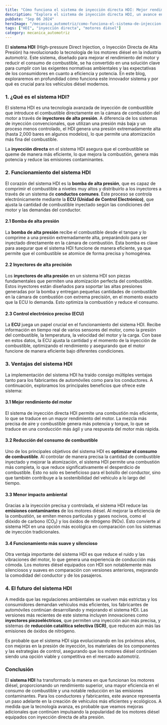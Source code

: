 ```yaml
---
title: "Cómo funciona el sistema de inyección directa HDI: Mejor rendimiento y menor consumo en motores diésel"
description: "Explora el sistema de inyección directa HDI, un avance en la tecnología de motores diésel que mejora el rendimiento, reduce el consumo de combustible y minimiza las emisiones contaminantes."
pubDate: "Sep 06 2024"
heroImage: "/mecanica_automotriz/como-funciona-el-sistema-de-injeccion-directa-HDI-motores-diesel.webp"
tags: ["HDI", "inyección directa", "motores diésel"]
category: mecanica_automotriz
---
```


El **sistema HDI** (High-pressure Direct Injection, o Inyección Directa de Alta Presión) ha revolucionado la tecnología de los motores diésel en la industria automotriz. Este sistema, diseñado para mejorar el rendimiento del motor y reducir el consumo de combustible, se ha convertido en una solución clave para cumplir con las exigentes normativas ambientales y las expectativas de los consumidores en cuanto a eficiencia y potencia. En este blog, exploraremos en profundidad cómo funciona este innovador sistema y por qué es crucial para los vehículos diésel modernos.

### 1. ¿Qué es el sistema HDI?

El sistema HDI es una tecnología avanzada de inyección de combustible que introduce el combustible directamente en la cámara de combustión del motor a través de **inyectores de alta presión**. A diferencia de los sistemas de inyección convencionales, que utilizan una presión más baja y un proceso menos controlado, el HDI genera una presión extremadamente alta (hasta 2,000 bares en algunos modelos), lo que permite una atomización más fina del combustible.

La **inyección directa** en el sistema HDI asegura que el combustible se queme de manera más eficiente, lo que mejora la combustión, genera más potencia y reduce las emisiones contaminantes.

### 2. Funcionamiento del sistema HDI

El corazón del sistema HDI es la **bomba de alta presión**, que es capaz de comprimir el combustible a niveles muy altos y distribuirlo a los inyectores a través de un sistema de **conductos comunes**. Este proceso se controla electrónicamente mediante la **ECU (Unidad de Control Electrónico)**, que ajusta la cantidad de combustible inyectado según las condiciones del motor y las demandas del conductor.

#### 2.1 Bomba de alta presión

La **bomba de alta presión** recibe el combustible desde el tanque y lo comprime a una presión extremadamente alta, preparándolo para ser inyectado directamente en la cámara de combustión. Esta bomba es clave para asegurar que el sistema HDI funcione de manera eficiente, ya que permite que el combustible se atomice de forma precisa y homogénea.

#### 2.2 Inyectores de alta precisión

Los **inyectores de alta presión** en un sistema HDI son piezas fundamentales que permiten una atomización perfecta del combustible. Estos inyectores están diseñados para soportar las altas presiones generadas por la bomba y entregan pequeñas cantidades de combustible en la cámara de combustión con extrema precisión, en el momento exacto que la ECU lo demanda. Esto optimiza la combustión y reduce el consumo.

#### 2.3 Control electrónico preciso (ECU)

La **ECU** juega un papel crucial en el funcionamiento del sistema HDI. Recibe información en tiempo real de varios sensores del motor, como la presión del combustible, la temperatura, la velocidad del motor y la carga. Con base en estos datos, la ECU ajusta la cantidad y el momento de la inyección de combustible, optimizando el rendimiento y asegurando que el motor funcione de manera eficiente bajo diferentes condiciones.

### 3. Ventajas del sistema HDI

La implementación del sistema HDI ha traído consigo múltiples ventajas tanto para los fabricantes de automóviles como para los conductores. A continuación, exploramos los principales beneficios que ofrece este sistema:

#### 3.1 Mejor rendimiento del motor

El sistema de inyección directa HDI permite una combustión más eficiente, lo que se traduce en un mayor rendimiento del motor. La mezcla más precisa de aire y combustible genera más potencia y torque, lo que se traduce en una conducción más ágil y una respuesta del motor más rápida.

#### 3.2 Reducción del consumo de combustible

Uno de los principales objetivos del sistema HDI es **optimizar el consumo de combustible**. Al controlar de manera precisa la cantidad de combustible inyectado y mejorar la atomización, el sistema HDI permite una combustión más completa, lo que reduce significativamente el desperdicio de combustible. Esto no solo es beneficioso para el bolsillo del conductor, sino que también contribuye a la sostenibilidad del vehículo a lo largo del tiempo.

#### 3.3 Menor impacto ambiental

Gracias a la inyección precisa y controlada, el sistema HDI reduce las **emisiones contaminantes** de los motores diésel. Al mejorar la eficiencia de la combustión, se emiten menos partículas y gases nocivos, como el dióxido de carbono (CO₂) y los óxidos de nitrógeno (NOx). Esto convierte al sistema HDI en una opción más ecológica en comparación con los sistemas de inyección tradicionales.

#### 3.4 Funcionamiento más suave y silencioso

Otra ventaja importante del sistema HDI es que reduce el ruido y las vibraciones del motor, lo que genera una experiencia de conducción más cómoda. Los motores diésel equipados con HDI son notablemente más silenciosos y suaves en comparación con versiones anteriores, mejorando la comodidad del conductor y de los pasajeros.

### 4. El futuro del sistema HDI

A medida que las regulaciones ambientales se vuelven más estrictas y los consumidores demandan vehículos más eficientes, los fabricantes de automóviles continúan desarrollando y mejorando el sistema HDI. Las versiones más recientes de este sistema incluyen innovaciones como **inyectores piezoeléctricos**, que permiten una inyección aún más precisa, y sistemas de **reducción catalítica selectiva (SCR)**, que reducen aún más las emisiones de óxidos de nitrógeno.

Es probable que el sistema HDI siga evolucionando en los próximos años, con mejoras en la presión de inyección, los materiales de los componentes y las estrategias de control, asegurando que los motores diésel continúen siendo una opción viable y competitiva en el mercado automotriz.

### Conclusión

El **sistema HDI** ha transformado la manera en que funcionan los motores diésel, proporcionando un rendimiento superior, una mayor eficiencia en el consumo de combustible y una notable reducción en las emisiones contaminantes. Para los conductores y fabricantes, este avance representa un paso adelante en la creación de vehículos más eficientes y ecológicos. A medida que la tecnología avanza, es probable que veamos mejoras adicionales que continúen impulsando la popularidad de los motores diésel equipados con inyección directa de alta presión.
